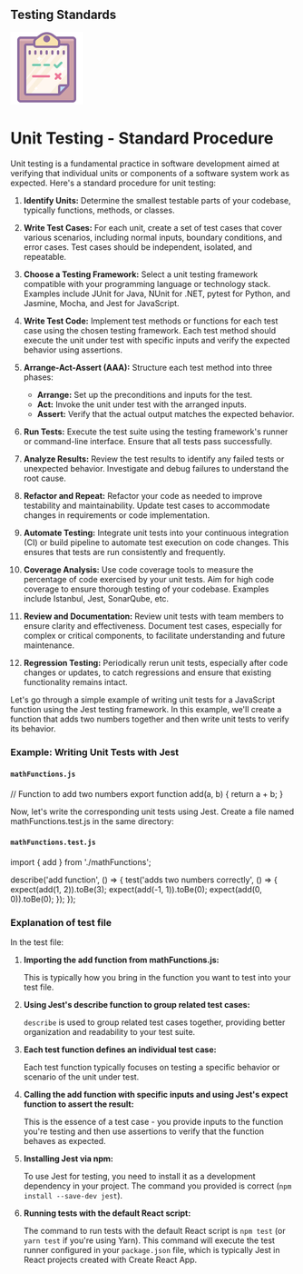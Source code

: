 ## Testing Standards

![Git](./images/testing.png)

# Unit Testing - Standard Procedure

Unit testing is a fundamental practice in software development aimed at verifying that individual units or components of a software system work as expected. Here's a standard procedure for unit testing:

1. **Identify Units:** Determine the smallest testable parts of your codebase, typically functions, methods, or classes.

2. **Write Test Cases:** For each unit, create a set of test cases that cover various scenarios, including normal inputs, boundary conditions, and error cases. Test cases should be independent, isolated, and repeatable.

3. **Choose a Testing Framework:** Select a unit testing framework compatible with your programming language or technology stack. Examples include JUnit for Java, NUnit for .NET, pytest for Python, and Jasmine, Mocha, and Jest for JavaScript.

4. **Write Test Code:** Implement test methods or functions for each test case using the chosen testing framework. Each test method should execute the unit under test with specific inputs and verify the expected behavior using assertions.

5. **Arrange-Act-Assert (AAA):** Structure each test method into three phases:
   - **Arrange:** Set up the preconditions and inputs for the test.
   - **Act:** Invoke the unit under test with the arranged inputs.
   - **Assert:** Verify that the actual output matches the expected behavior.

6. **Run Tests:** Execute the test suite using the testing framework's runner or command-line interface. Ensure that all tests pass successfully.

7. **Analyze Results:** Review the test results to identify any failed tests or unexpected behavior. Investigate and debug failures to understand the root cause.

8. **Refactor and Repeat:** Refactor your code as needed to improve testability and maintainability. Update test cases to accommodate changes in requirements or code implementation.

9. **Automate Testing:** Integrate unit tests into your continuous integration (CI) or build pipeline to automate test execution on code changes. This ensures that tests are run consistently and frequently.

10. **Coverage Analysis:** Use code coverage tools to measure the percentage of code exercised by your unit tests. Aim for high code coverage to ensure thorough testing of your codebase. Examples include Istanbul, Jest, SonarQube, etc.

11. **Review and Documentation:** Review unit tests with team members to ensure clarity and effectiveness. Document test cases, especially for complex or critical components, to facilitate understanding and future maintenance.

12. **Regression Testing:** Periodically rerun unit tests, especially after code changes or updates, to catch regressions and ensure that existing functionality remains intact.

Let's go through a simple example of writing unit tests for a JavaScript function using the Jest testing framework. 
In this example, we'll create a function that adds two numbers together and then write unit tests to verify its behavior.

### Example: Writing Unit Tests with Jest

#### `mathFunctions.js`

// Function to add two numbers
export function add(a, b) {
    return a + b;
}

Now, let's write the corresponding unit tests using Jest. Create a file named mathFunctions.test.js in the same directory: 

#### `mathFunctions.test.js`

import { add } from './mathFunctions';

describe('add function', () => {
    test('adds two numbers correctly', () => {
        expect(add(1, 2)).toBe(3);
        expect(add(-1, 1)).toBe(0);
        expect(add(0, 0)).toBe(0);
    });
});

### Explanation of test file

In the test file:

1. **Importing the add function from mathFunctions.js:**
   
   This is typically how you bring in the function you want to test into your test file.

2. **Using Jest's describe function to group related test cases:**
   
   `describe` is used to group related test cases together, providing better organization and readability to your test suite.

3. **Each test function defines an individual test case:**
   
   Each test function typically focuses on testing a specific behavior or scenario of the unit under test.

4. **Calling the add function with specific inputs and using Jest's expect function to assert the result:**
   
   This is the essence of a test case - you provide inputs to the function you're testing and then use assertions to verify that the function behaves as expected.

5. **Installing Jest via npm:**
   
   To use Jest for testing, you need to install it as a development dependency in your project. The command you provided is correct (`npm install --save-dev jest`).

6. **Running tests with the default React script:**
   
   The command to run tests with the default React script is `npm test` (or `yarn test` if you're using Yarn). This command will execute the test runner configured in your `package.json` file, which is typically Jest in React projects created with Create React App.
